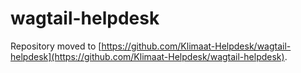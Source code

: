 # wagtail-helpdesk

Repository moved to [https://github.com/Klimaat-Helpdesk/wagtail-helpdesk](https://github.com/Klimaat-Helpdesk/wagtail-helpdesk).
